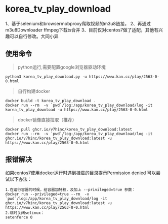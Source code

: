 # korea_tv_play_download
1、基于selenium和browsermobproxy爬取视频的m3u8链接，
2、再通过m3u8Downloader ffmpeg下载ts合并
3、目前仅对centos7做了适配，其他有兴趣可以自行修改。大同小异


## 使用命令
> python运行,需要配置google浏览器驱动环境
```shell script
python3 korea_tv_play_download.py -u https://www.kan.cc/play/2563-0-0.html
```

> 自行构建docker
```shell script
docker build -t korea_tv_play_download .
docker run --rm  -v `pwd`/log:/app/korea_tv_play_download/log -it korea_tv_play_download -u https://www.kan.cc/play/2563-0-0.html
```

> docker镜像直接拉取（推荐）
```shell script
docker pull ghcr.io/v7hinc/korea_tv_play_download:latest
docker run --rm  -v `pwd`/log:/app/korea_tv_play_download/log -it ghcr.io/v7hinc/korea_tv_play_download:latest -u https://www.kan.cc/play/2563-0-0.html
```

## 报错解决
如果centos7使用docker运行时遇到挂载的目录提示Permission denied
可以尝试以下办法：
```
1.在运行容器的时候，给容器加特权，及加上 --privileged=true 参数：
docker run --privileged=true --rm  -v `pwd`/log:/app/korea_tv_play_download/log -it ghcr.io/v7hinc/korea_tv_play_download:latest -u https://www.kan.cc/play/2563-0-0.html
2.临时关闭selinux：
setenforce 0
```